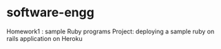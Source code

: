 software-engg
=============
Homework1 : sample Ruby programs
Project: deploying a sample ruby on rails application on Heroku
